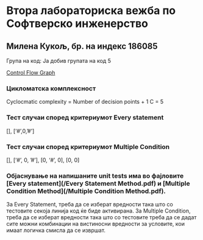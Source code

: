 
# Втора лабораториска вежба по Софтверско инженерство
## Милена Кукољ, бр. на индекс 186085
Група на код:
Ја добив групата на код 5

[Control Flow Graph](/CFG.jpg)


### Цикломатска комплексност
Cyclocmatic complexity = Number of decision points + 1
C = 5

### Тест случаи според критериумот Every statement
[], [‘#’,0,’#’]

### Тест случаи според критериумот Multiple Condition
[], [‘#’, 0, ’#’], [0, ‘#’, 0], [0, 0]

### Објаснување на напишаните unit tests има во фајловите [Every statement](/Every Statement Method.pdf) и [Multiple Condition Method](/Multiple Condition Method.pdf).
За Every Statement, треба да се изберат вредности така што со тестовите секоја линија код ќе биде активирана.
За Multiple Condition, треба да се изберат вредности така што со тестовите треба да се дадат сите можни комбинации на вистиносни вредности за условите, кои имаат логичка смисла да се извршат. 

